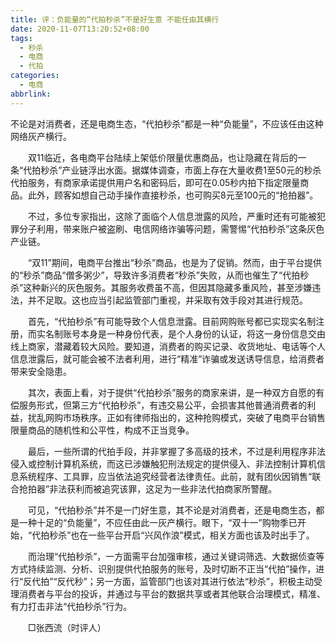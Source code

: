 ```yaml
---
title: 评：负能量的“代拍秒杀”不是好生意 不能任由其横行
date: 2020-11-07T13:20:52+08:00
tags:
  - 秒杀
  - 电商
  - 代拍
categories:
  - 电商
abbrlink:
---
```


不论是对消费者，还是电商生态，“代拍秒杀”都是一种“负能量”，不应该任由这种网络灰产横行。

　　双11临近，各电商平台陆续上架低价限量优惠商品，也让隐藏在背后的一条“代拍秒杀”产业链浮出水面。据媒体调查，市面上存在大量收费1至50元的秒杀代拍服务，有商家承诺提供用户名和密码后，即可在0.05秒内拍下指定限量商品。此外，顾客如想自己动手操作直接秒杀，也可购买8元至100元的“抢拍器”。

　　不过，多位专家指出，这除了面临个人信息泄露的风险，严重时还有可能被犯罪分子利用，带来账户被盗刷、电信网络诈骗等问题，需警惕“代拍秒杀”这条灰色产业链。

　　“双11”期间，电商平台推出“秒杀”商品，也是为了促销。然而，由于平台提供的“秒杀”商品“僧多粥少”，导致许多消费者“秒杀”失败，从而也催生了“代拍秒杀”这种新兴的灰色服务。其服务收费虽不高，但因其隐藏多重风险，甚至涉嫌违法，并不足取。这也应当引起监管部门重视，并采取有效手段对其进行规范。

　　首先，“代拍秒杀”有可能导致个人信息泄露。目前网购账号都已实现实名制注册，而实名制账号本身是一种身份代表，是个人身份的认证，将这一身份信息交由线上商家，潜藏着较大风险。要知道，消费者的购买记录、收货地址、电话等个人信息泄露后，就可能会被不法者利用，进行“精准”诈骗或发送诱导信息，给消费者带来安全隐患。

　　其次，表面上看，对于提供“代拍秒杀”服务的商家来讲，是一种双方自愿的有偿服务形式，但第三方“代拍秒杀”，有违交易公平，会损害其他普通消费者的利益，扰乱网购市场秩序。正如有律师指出的，这种抢购模式，突破了电商平台销售限量商品的随机性和公平性，构成不正当竞争。

　　最后，一些所谓的代拍手段，并非掌握了多高级的技术，不过是利用程序非法侵入或控制计算机系统，而这已涉嫌触犯刑法规定的提供侵入、非法控制计算机信息系统程序、工具罪，应当依法追究经营者法律责任。此前，就有团伙因销售“联合抢拍器”非法获利而被追究该罪，这足为一些非法代拍商家所警醒。

　　可见，“代拍秒杀”并不是一门好生意，其不论是对消费者，还是电商生态，都是一种十足的“负能量”，不应任由此一灰产横行。眼下，“双十一”购物季已开始，“代拍秒杀”也在一些平台开启“兴风作浪”模式，相关方面也该及时出手了。

　　而治理“代拍秒杀”，一方面需平台加强审核，通过关键词筛选、大数据侦查等方式持续监测、分析、识别提供代拍服务的账号，及时切断不正当“代拍”操作，进行“反代拍”“反代秒”；另一方面，监管部门也该对其进行依法“秒杀”，积极主动受理消费者与平台的投诉，并通过与平台的数据共享或者其他联合治理模式，精准、有力打击非法“代拍秒杀”行为。

　　□张西流（时评人）